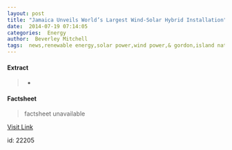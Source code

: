 ```yaml
---
layout: post
title: "Jamaica Unveils World’s Largest Wind-Solar Hybrid Installation"
date:  2014-07-19 07:14:05 
categories:  Energy      
author:  Beverley Mitchell                                             
tags:  news,renewable energy,solar power,wind power,& gordon,island nation,jamaica,jamaica public service,jps,kingston,myers fletcher,solar wind hybrid,solarmills,windstream technologies,worlds largest wind solar hybrid                                                                                                                                                                                                                                                                                                                                                                                                                                                                                                                                                                           
---
```



#### Extract
>+

#### Factsheet
>factsheet unavailable

[Visit Link](http://inhabitat.com/jamaica-unveils-worlds-largest-wind-solar-hybrid-installation/)

id:   22205 

